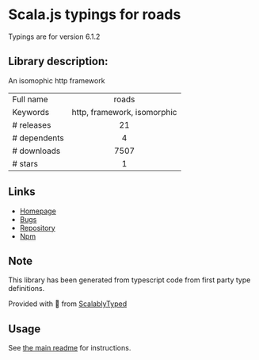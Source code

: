 
# Scala.js typings for roads

Typings are for version 6.1.2

## Library description:
An isomophic http framework

|                    |                 |
| ------------------ | :-------------: |
| Full name          | roads |
| Keywords           | http, framework, isomorphic |
| # releases         | 21 |
| # dependents       | 4 |
| # downloads        | 7507 |
| # stars            | 1 |

## Links
- [Homepage](https://github.com/Dashron/roads)
- [Bugs](http://github.com/Dashron/roads/issues)
- [Repository](https://github.com/Dashron/roads)
- [Npm](https://www.npmjs.com/package/roads)
    


## Note
This library has been generated from typescript code from first party type definitions.

Provided with :purple_heart: from [ScalablyTyped](https://github.com/oyvindberg/ScalablyTyped)

## Usage
See [the main readme](../../readme.md) for instructions.


